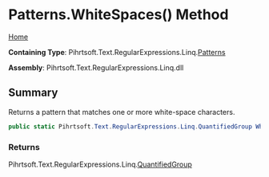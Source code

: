 # Patterns\.WhiteSpaces\(\) Method

[Home](../../../../../../README.md)

**Containing Type**: Pihrtsoft\.Text\.RegularExpressions\.Linq\.[Patterns](../README.md)

**Assembly**: Pihrtsoft\.Text\.RegularExpressions\.Linq\.dll

## Summary

Returns a pattern that matches one or more white\-space characters\.

```csharp
public static Pihrtsoft.Text.RegularExpressions.Linq.QuantifiedGroup WhiteSpaces()
```

### Returns

Pihrtsoft\.Text\.RegularExpressions\.Linq\.[QuantifiedGroup](../../QuantifiedGroup/README.md)

